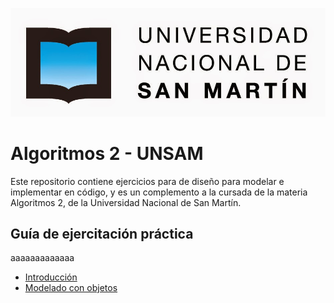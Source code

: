 ![logoUNSAM](/images/unsam.jpg)

# Algoritmos 2 - UNSAM

Este repositorio contiene ejercicios para de diseño para modelar e implementar en código, y es un complemento a la cursada de la materia Algoritmos 2, de la Universidad Nacional de San Martín.

## Guía de ejercitación práctica
aaaaaaaaaaaaa
- [Introducción](intro/index.md)
- [Modelado con objetos](oo-modeling/index.md)

